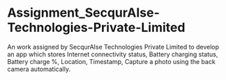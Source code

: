 # Assignment_SecqurAIse-Technologies-Private-Limited
An work assigned by SecqurAIse Technologies Private Limited to develop an app which stores Internet connectivity status, Battery charging status, Battery charge %, Location, Timestamp, Capture a photo using the back camera automatically.
